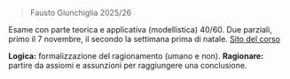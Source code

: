 > Fausto Giunchiglia 2025/26

Esame con parte teorica e applicativa (modellistica) 40/60.
Due parziali, primo il 7 novembre, il secondo la settimana prima di natale.
[Sito del corso](https://datascientiafoundation.github.io/datascientia-education-logica-2025-26-unitn/)

**Logica:** formalizzazione del ragionamento (umano e non).
**Ragionare:** partire da assiomi e assunzioni per raggiungere una conclusione.

